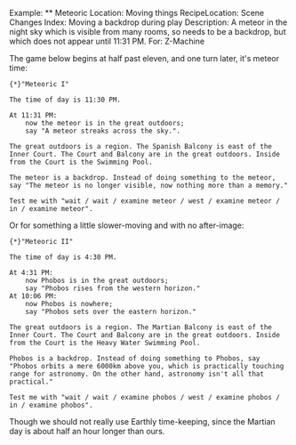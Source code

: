 Example: ** Meteoric
Location: Moving things
RecipeLocation: Scene Changes
Index: Moving a backdrop during play
Description: A meteor in the night sky which is visible from many rooms, so needs to be a backdrop, but which does not appear until 11:31 PM.
For: Z-Machine

  
The game below begins at half past eleven, and one turn later, it's meteor time:

  

``` inform7
{*}"Meteoric I"

The time of day is 11:30 PM.

At 11:31 PM:
	now the meteor is in the great outdoors;
	say "A meteor streaks across the sky.".

The great outdoors is a region. The Spanish Balcony is east of the Inner Court. The Court and Balcony are in the great outdoors. Inside from the Court is the Swimming Pool.

The meteor is a backdrop. Instead of doing something to the meteor, say "The meteor is no longer visible, now nothing more than a memory."

Test me with "wait / wait / examine meteor / west / examine meteor / in / examine meteor".
```

  
Or for something a little slower-moving and with no after-image:

  

``` inform7
{*}"Meteoric II"

The time of day is 4:30 PM.

At 4:31 PM:
	now Phobos is in the great outdoors;
	say "Phobos rises from the western horizon."
At 10:06 PM:
	now Phobos is nowhere;
	say "Phobos sets over the eastern horizon."

The great outdoors is a region. The Martian Balcony is east of the Inner Court. The Court and Balcony are in the great outdoors. Inside from the Court is the Heavy Water Swimming Pool.

Phobos is a backdrop. Instead of doing something to Phobos, say "Phobos orbits a mere 6000km above you, which is practically touching range for astronomy. On the other hand, astronomy isn't all that practical."

Test me with "wait / wait / examine phobos / west / examine phobos / in / examine phobos".
```

  
Though we should not really use Earthly time-keeping, since the Martian day is about half an hour longer than ours.

